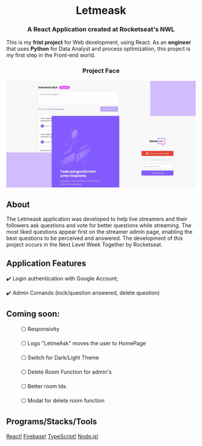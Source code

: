 <div align="left"><center><h1>Letmeask</h1></center></div>
<div align="left"><center><h3>A React Application created at Rocketseat's NWL</h3></center></div>


This is my **frist project** for Web development, using React. 
As an **engineer** that uses **Python** for Data Analyst and process optimization, this project is my first step in the Front-end world.


<div align="left"><center><h3>Project Face</h3></center></div>

<img src="https://github.com/LuizHumphries/LetmeAsk/blob/9df09bc51c62dda998e86b2796e464f65debfe05/Homepage.jpg" alt="Design preview for the Letmeask landing page for NWL Application" style="max-width:100%;">

## About

The Letmeask application was developed to help live streamers and their followers ask questions and vote for better questions while streaming. The most liked questions appear first on the streamer admin page, enabling the best questions to be perceived and answered. The development of this project occurs in the Next Level Week Together by Rocketseat.

## Application Features

<p>✔️ Login authentication with Google Account;</p>
<p>✔️ Admin Comands (lock/question answered, delete question)</p>

## Coming soon:

<p>&ensp;&ensp;&ensp;&ensp;&ensp; ⚪ Responsivity</p>
<p>&ensp;&ensp;&ensp;&ensp;&ensp; ⚪ Logo "LetmeAsk" moves the user to HomePage </p>
<p>&ensp;&ensp;&ensp;&ensp;&ensp; ⚪ Switch for Dark/Light Theme</p>
<p>&ensp;&ensp;&ensp;&ensp;&ensp; ⚪ Delete Room Function for admin's</p>
<p>&ensp;&ensp;&ensp;&ensp;&ensp; ⚪ Better room Ids.</p>
<p>&ensp;&ensp;&ensp;&ensp;&ensp; ⚪ Modal for delete room function</p>

## Programs/Stacks/Tools

[React!](https://pt-br.reactjs.org/)
[Firebase!](https://firebase.google.com/)
[TypeScript!](https://www.typescriptlang.org/)
[Node.js!](https://nodejs.org/en/)
